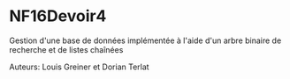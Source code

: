 # NF16Devoir4
Gestion d'une base de données implémentée à l'aide d'un arbre binaire de recherche et de listes chaînées

Auteurs: Louis Greiner et Dorian Terlat
